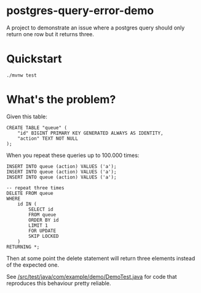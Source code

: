 # postgres-query-error-demo

A project to demonstrate an issue where a postgres query should
only return one row but it returns three.

# Quickstart

`./mvnw test`

# What's the problem?

Given this table:

```
CREATE TABLE "queue" (
	"id" BIGINT PRIMARY KEY GENERATED ALWAYS AS IDENTITY,
	"action" TEXT NOT NULL
);
```

When you repeat these queries up to 100.000 times:

```
INSERT INTO queue (action) VALUES ('a');
INSERT INTO queue (action) VALUES ('a');
INSERT INTO queue (action) VALUES ('a');

-- repeat three times
DELETE FROM queue
WHERE
	id IN (
		SELECT id
		FROM queue
		ORDER BY id
		LIMIT 1
		FOR UPDATE
		SKIP LOCKED
	)
RETURNING *;
```

Then at some point the delete statement will return three
elements instead of the expected one.

See
[/src/test/java/com/example/demo/DemoTest.java](https://github.com/ArloL/postgres-query-error-demo/blob/main/src/test/java/com/example/demo/DemoTest.java)
for code that reproduces this behaviour pretty reliable.
